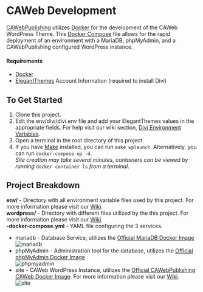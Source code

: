 # CAWeb Development  

[CAWebPublishing](https://caweb.cdt.ca.gov/) utilizes [Docker](https://www.docker.com/) for the development of the CAWeb WordPress Theme. This [Docker Compose](https://docs.docker.com/compose/) file allows for the rapid deployment of an environment with a MariaDB, phpMyAdmin, and a CAWebPublishing configured WordPress instance.  

#### Requirements  
- [Docker](https://www.docker.com/)  
- [ElegantThemes](https://www.elegantthemes.com/) Account Information (required to install Divi)

## To Get Started  
1. Clone this project.  
2. Edit the env/divi/divi.env file and add your ElegantThemes values in the appropriate fields. For help visit our wiki section, [Divi Environment Variables](https://github.com/CAWebPublishing/CAWeb-Development/wiki/Divi).  
2. Open a terminal in the root directory of this project.  
3. If you have [Make](http://gnuwin32.sourceforge.net/packages/make.htm) installed, you can run `make wplaunch`. Alternatively, you can run `docker-compose up -d`.  
   _Site creation may take several minutes, containers can be viewed by running_ `docker container ls` _from a terminal._  

## Project Breakdown  
**env/** - Directory with all environment variable files used by this project. For more information please visit our [Wiki](https://github.com/CAWebPublishing/CAWeb-Development/wiki).   
**wordpress/** - Directory with different files utilized by the this project. For more information please visit our [Wiki](https://github.com/CAWebPublishing/CAWeb-Development/wiki).  
**-docker-compose.yml** - YAML file configuring the 3 services.  
- mariadb - Database Service, utilizes the [Official MariaDB Docker Image](https://hub.docker.com/_/mariadb)  
![mariadb](https://raw.githubusercontent.com/wiki/CAWebPublishing/CAWeb-Development/imgs/mariadb-service.png)  
- phpMyAdmin - Administration tool for the database, utilizes the [Official phpMyAdmin Docker Image](https://hub.docker.com/r/phpmyadmin/phpmyadmin)  
![phpmyadmin](https://raw.githubusercontent.com/wiki/CAWebPublishing/CAWeb-Development/imgs/phpmyadmin-service.png)  
- site - CAWeb WordPress Instance, utilizes the [Official CAWebPublishing CAWeb Docker Image](https://hub.docker.com/repository/docker/cawebpublishing/caweb). For more information please visit our [Wiki](https://github.com/CAWebPublishing/CAWeb-Development/wiki).     
![site](https://raw.githubusercontent.com/wiki/CAWebPublishing/CAWeb-Development/imgs/site-service.png)  
